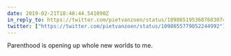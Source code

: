 ```yaml
---
date: 2019-02-21T18:48:44.541090Z
in_reply_to: https://twitter.com/pietvanzoen/status/1098651953687683074
twitter: ["https://twitter.com/pietvanzoen/status/1098655779052244992"]
---
```

Parenthood is opening up whole new worlds to me. 

